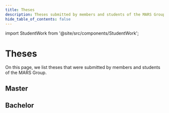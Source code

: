 ```yaml
---
title: Theses
description: Theses submitted by members and students of the MARS Group
hide_table_of_contents: false
---
```

import StudentWork from '@site/src/components/StudentWork';

# Theses

On this page, we list theses that were submitted by members and students of the MARS Group.

## Master

<StudentWork
  title="Anwendung von Reinforcement Learning und Potentialfeldern für eine Multi-Agenten-Steuerung für Drohnen zur Lokalisierung von Funksignalen"
  author="Katja Schöttler"
  type="ma"
  description="This thesis deals with the generation of potential maps with a CNN autoencoder and reinforcement learning. For this purpose, a simulation environment developed with the MARS framework is used to explore and evaluate the generated maps. In addition to the technical setup, the results of the various network configurations tested are explained."
  semesterYear="ws2023"
  pathPdf="/img/student-work/theses/schoettler_ba_thesis.pdf"
/>

## Bachelor

<!-- StudentWork parameters for a thesis:
  title: The full title of the thesis
  author: The full name of the author
  description: The abstract of the thesis
  type: The type of the thesis ("ba", "ma", or "phd")
  semesterYear: The semester and year in which the thesis was submitted (e.g., "ws2023" or "ss2023")
  pathPdf: The path to the PDF file of the thesis (/img/student-work/theses/<filename>.pdf)
-->


<StudentWork
  title="Bestimmung einer Gruenen Welle bei Lichtsignalschaltungen für Alster-Fahrradfahrer durch agentenbasierte Simulation mithilfe des MARS-Frameworks"
  author="Kalvin Doege"
  type="ba"
  description="This study addresses the question of whether and under what conditions it would be possible to achieve a green wave for cyclists in Hamburg's city center. With the help of an agent-based traffic model, experiments were conducted and evaluated against the question."
  semesterYear="ss2022"
  pathPdf="/img/student-work/theses/doege_ba_thesis.pdf"
/>

<StudentWork
  title="Implementierung einer ereignisbasierten Routenanpassung in MARS mithilfe von simulierten IoT-Sensordaten"
  author="Daniel Osterholz"
  type="ba"
  description="The work addresses the question of whether it is possible to achieve a reduction in inner-city road traffic by using IoT sensor data. With the help of suitable scenarios, a statement is then made about the effectiveness of IoT sensors in parking space search traffic."
  semesterYear="ws2021"
  pathPdf="/img/student-work/theses/doege_ba_thesis.pdf"
/>

<StudentWork
  title="Comparing Theories of Human Behaviour by Implementing them in MARS Agents: An Interdisciplinary Approach Based on the HuB-CC Framework"
  author="Nima Ahmady-Moghaddam"
  type="ba"
  description="This thesis is concerned with the implementation of theories of human behavior as well as an agent architecture informed by domain expertise in an agent-based model written in MARS. A conceptual modeling framework called HuB-CC was used to identify, classify, and select the theories. The modeling approach was developed in an interdisciplinary exchange with the authors of the HuB-CC framework. The model results as well as the quality of the designed architecture are analyzed and potential avenues of further inquiry are explored."
  semesterYear="ws2021"
  pathPdf="/img/student-work/theses/ahmady-moghaddam_ba_thesis.pdf"
/>

